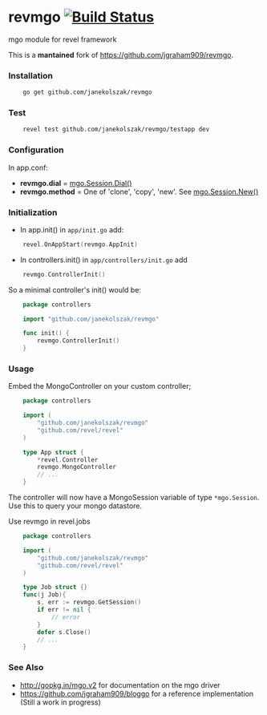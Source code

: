 revmgo [![Build Status](https://travis-ci.org/janekolszak/revmgo.svg?branch=master)](https://travis-ci.org/janekolszak/revmgo)
======
mgo module for revel framework

This is a **mantained** fork of https://github.com/jgraham909/revmgo.

### Installation
``` bash
    go get github.com/janekolszak/revmgo
```
### Test
``` bash
    revel test github.com/janekolszak/revmgo/testapp dev
```
### Configuration
In app.conf:
- **revmgo.dial** = [mgo.Session.Dial()](http://godoc.org/labix.org/v2/mgo#Dial)
- **revmgo.method** = One of 'clone', 'copy', 'new'. See [mgo.Session.New()](http://godoc.org/labix.org/v2/mgo#Session.New)

### Initialization
- In app.init() in `app/init.go` add:
``` go
    revel.OnAppStart(revmgo.AppInit)
```

- In controllers.init() in `app/controllers/init.go` add
``` go
    revmgo.ControllerInit()
```
So a minimal controller's init() would be:

``` go
    package controllers

    import "github.com/janekolszak/revmgo"

    func init() {
        revmgo.ControllerInit()
    }
```

### Usage
Embed the MongoController on your custom controller;
``` go
    package controllers

    import (
        "github.com/janekolszak/revmgo"
        "github.com/revel/revel"
    )

    type App struct {
        *revel.Controller
        revmgo.MongoController
  		// ...
  	}
```
The controller will now have a MongoSession variable of type `*mgo.Session`. Use this to query your mongo datastore.

Use revmgo in revel.jobs
``` go
    package controllers

    import (
        "github.com/janekolszak/revmgo"
        "github.com/revel/revel"
    )

    type Job struct {}
    func(j Job){
        s, err := revmgo.GetSession()
        if err != nil {
            // error
        }
        defer s.Close()
        // ...
    }
```
### See Also

*  http://gopkg.in/mgo.v2 for documentation on the mgo driver
*  https://github.com/jgraham909/bloggo for a reference implementation (Still a work in progress)


